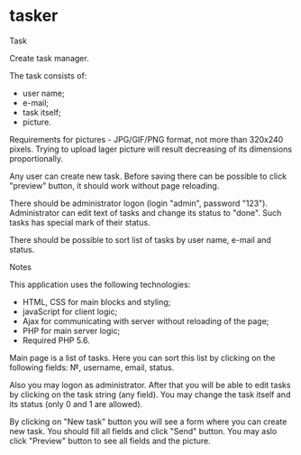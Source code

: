 # tasker
Task

Create task manager.

The task consists of:
- user name;
- е-mail;
- task itself;
- picture.

Requirements for pictures - JPG/GIF/PNG format, not more than 320х240 pixels. 
Trying to upload lager picture will result decreasing of its dimensions proportionally. 

Any user can create new task.
Before saving there can be possible to click "preview" button, it should work without page reloading.

There should be administrator logon (login "admin", password "123").
Administrator can edit text of tasks and change its status to "done".
Such tasks has special mark of their status.

There should be possible to sort list of tasks by user name, e-mail and status.


Notes

This application uses the following technologies:

- HTML, CSS for main blocks and styling;
- javaScript for client logic;
- Ajax for communicating with server without reloading of the page;
- PHP for main server logic;
- Required PHP 5.6.

Main page is a list of tasks. Here you can sort this list by clicking on the following fields: №, username, email, status.

Also you may logon as administrator. After that you will be able to edit tasks by clicking on the task string (any field). You may change the task itself and its status (only 0 and 1 are allowed).

By clicking on "New task" button you will see a form where you can create new task. You should fill all fields and click "Send" button. You may aslo click "Preview" button to see all fields and the picture.
